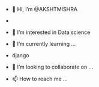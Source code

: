 - 👋 Hi, I’m @AKSHTMISHRA
- 
- 👀 I’m interested in 
 Data science
 
- 🌱 I’m currently learning ...
- django
- 💞️ I’m looking to collaborate on ...
- 📫 How to reach me ...

<!---
AKSHTMISHRA/AKSHTMISHRA is a ✨ special ✨ repository because its `README.md` (this file) appears on your GitHub profile.
You can click the Preview link to take a look at your changes.
--->
